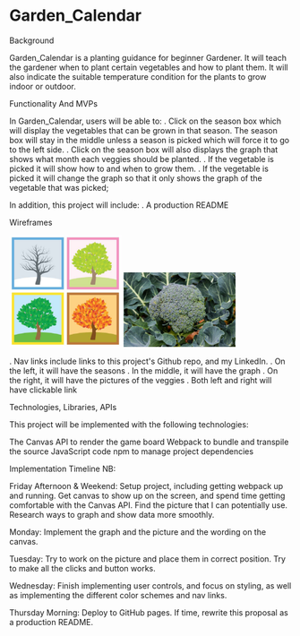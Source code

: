 
# Garden_Calendar

Background

Garden_Calendar is a planting guidance for beginner Gardener. 
It will teach the gardener when to plant certain vegetables and how to plant 
them. It will also indicate the suitable temperature condition for the plants to
grow indoor or outdoor. 

Functionality And MVPs

In Garden_Calendar, users will be able to:
. Click on the season box which will display the vegetables that 
  can be grown in that season. The season box will stay in the middle unless a 
  season is picked which will force it to go to the left side. 
. Click on the season box will also displays the graph that shows what month 
  each veggies should be planted.
. If the vegetable is picked it will show how to and when to grow them.
. If the vegetable is picked it will change the graph so that it only shows the 
  graph of the vegetable that was picked;

 In addition, this project will include:
. A production README 

Wireframes

<img src="images/seasons.jpeg" width="200"> <img src="images/broccoli-plant.jpeg" width="200">


. Nav links include links to this project's Github repo, and my LinkedIn.
. On the left, it will have the seasons
. In the middle, it will have the graph
. On the right, it will have the pictures of the veggies
. Both left and right will have clickable link


Technologies, Libraries, APIs

This project will be implemented with the following technologies:

The Canvas API to render the game board
Webpack to bundle and transpile the source JavaScript code
npm to manage project dependencies

Implementation Timeline
NB:

Friday Afternoon & Weekend: Setup project, including getting webpack up and running. Get canvas to show up on the screen, and spend time getting comfortable with the Canvas API. Find the picture that I can potentially use. Research ways to graph and show data more smoothly.

Monday: Implement the graph and the picture and the wording on the canvas.

Tuesday: Try to work on the picture and place them in correct position. Try to make all the clicks and button works. 


Wednesday: Finish implementing user controls, and focus on styling, as well as implementing the different color schemes and nav links. 

Thursday Morning: Deploy to GitHub pages. If time, rewrite this proposal as a production README.











